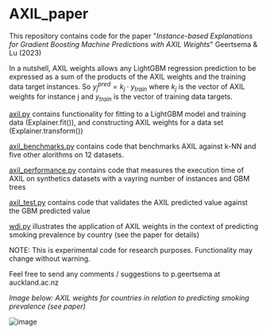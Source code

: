 # AXIL_paper

This repository contains code for the paper "*Instance-based Explanations for Gradient Boosting Machine Predictions with AXIL Weights*" Geertsema & Lu (2023)

In a nutshell, AXIL weights allows any LightGBM regression prediction to be expressed as a sum of the products of the AXIL weights and the training data target instances. So $y_{j}^{pred}= k_{j} \cdot y_{train}$ where $k_{j}$ is the vector of AXIL weights for instance j and $y_{train}$ is the vector of training data targets.

[axil.py](axil.py) contains functionality for fitting to a LightGBM model and training data (Explainer.fit()), and constructing AXIL weights for a data set (Explainer.transform())

[axil_benchmarks.py](axil_benchmarks.py) contains code that benchmarks AXIL against k-NN and five other alorithms on 12 datasets.

[axil_performance.py](axil_performance.py) contains code that measures the execution time of AXIL on synthetics datasets with a vayring number of instances and GBM trees

[axil_test.py](axil_test.py) contains code that validates the AXIL predicted value against the GBM predicted value

[wdi.py](wdi.py) illustrates the application of AXIL weights in the context of predicting smoking prevalence by country (see the paper for details)

NOTE: This is experimental code for research purposes. Functionality may change without warning.

Feel free to send any comments / suggestions to p.geertsema at auckland.ac.nz

*Image below: AXIL weights for countries in relation to predicting smoking prevalence (see paper)*

![image](https://user-images.githubusercontent.com/78324985/205521898-85c37c94-d3a8-4f1f-a101-f57f2e62c1e8.png)

